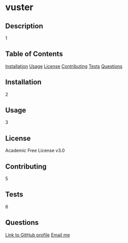 
  # vuster

  ## Description
  1

  ## Table of Contents
  [Installation](#installation)
  [Usage](#usage)
  [License](#license)
  [Contributing](#contributing)
  [Tests](#tests)
  [Questions](#questions)

  ## Installation
  2

  ## Usage
  3

  ## License
  Academic Free License v3.0

  ## Contributing
  5

  ## Tests
  6

  ## Questions
  [Link to GitHub profile](https://github.com/7)
  [Email me](8)

  